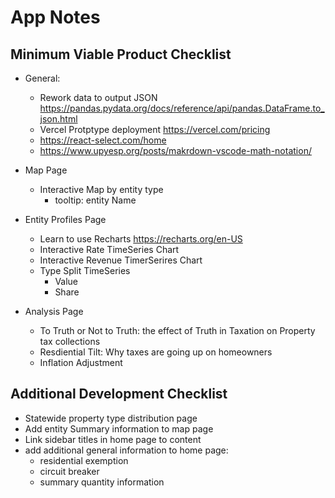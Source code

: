 # App Notes

## Minimum Viable Product Checklist

- General:

  - Rework data to output JSON https://pandas.pydata.org/docs/reference/api/pandas.DataFrame.to_json.html
  - Vercel Protptype deployment https://vercel.com/pricing
  - https://react-select.com/home
  - https://www.upyesp.org/posts/makrdown-vscode-math-notation/

- Map Page

  - Interactive Map by entity type
    - tooltip: entity Name

- Entity Profiles Page

  - Learn to use Recharts https://recharts.org/en-US
  - Interactive Rate TimeSeries Chart
  - Interactive Revenue TimerSerires Chart
  - Type Split TimeSeries
    - Value
    - Share

- Analysis Page
  - To Truth or Not to Truth: the effect of Truth in Taxation on Property tax collections
  - Resdiential Tilt: Why taxes are going up on homeowners
  - Inflation Adjustment

## Additional Development Checklist

- Statewide property type distribution page
- Add entity Summary information to map page
- Link sidebar titles in home page to content
- add additional general information to home page:
  - residential exemption
  - circuit breaker
  - summary quantity information
